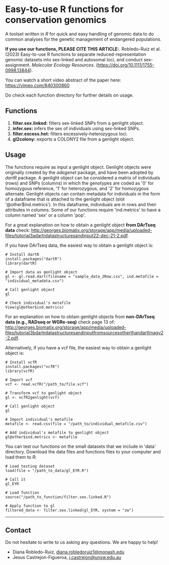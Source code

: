 # Easy-to-use R functions for conservation genomics

A toolset written in *R* for quick and easy handling of genomic data to do common analyses for the genetic management of endangered populations.

**If you use our functions, PLEASE CITE THIS ARTICLE:**. 
Robledo-Ruiz et al. (2023) Easy-to-use R functions to separate reduced-representation genomic datasets into sex-linked and autosomal loci, and conduct sex-assignment. _Molecular Ecology Resources_. (https://doi.org/10.1111/1755-0998.13844).

You can watch a short video abstract of the paper here: https://vimeo.com/840300860 

Do check each function directory for further details on usage.

## Functions

1. **filter.sex.linked:** filters sex-linked SNPs from a genlight object. 
2. **infer.sex:** infers the sex of individuals using sex-linked SNPs.
3. **filter.excess.het:** filters excessively-heterozygous loci.
4. **gl2colony:** exports a COLONY2 file from a genlight object.

## Usage

The functions require as input a genlight object. Genlight objects were originally created by the *adegenet* package, and have been adopted by *dartR* package. A genlight object can be considered a matrix of individuals (rows) and SNPs (columns) in which the genotypes are coded as '0' for homozygous reference, '1' for heterozygous, and '2' for homozygous alternate. Genlight objects can contain metadata for individuals in the form of a dataframe that is attached to the genlight object (slot '@other$ind.metrics'). In this dataframe, individuals are in rows and their attributes in columns. Some of our functions require 'ind.metrics' to have a column named 'sex' or a column 'pop'. 

For a great explanation on how to obtain a genlight object **from DArTseq data** check: http://georges.biomatix.org/storage/app/media/uploaded-files/tutorial3adartrdatastructuresandinput22-dec-21-2.pdf. 

If you have DArTseq data, the easiest way to obtain a genlight object is:
```
# Install dartR
install.packages("dartR")
library(dartR)

# Import data as genlight object
gl <- gl.read.dart(filename = "sample_data_2Row.csv", ind.metafile = "individual_metadata.csv")

# Call genlight object
gl

# Check individual's metafile
View(gl@other$ind.metrics)
```

For an explanation on how to obtain genlight objects from **non-DArTseq data (e.g., RADseq or WGRe-seq)** check page 13 of: http://georges.biomatix.org/storage/app/media/uploaded-files/tutorial3bdartrdatastructuresandinputfromsourcesotherthandartlmagv2-2.pdf. 

Alternatively, if you have a vcf file, the easiest way to obtain a genlight object is:
```
# Install vcfR
install.packages("vcfR")
library(vcfR)

# Import vcf
vcf <- read.vcfR("/path_to/file.vcf")

# Transform vcf to genlight object
gl <- vcfR2genlight(vcf)

# Call genlight object
gl

# Import individual's metafile
metafile <- read.csv(file = "/path_to/individual_metafile.csv")

# Add individual's metafile to genlight object
gl@other$ind.metrics <- metafile
```



You can test our functions on the small datasets that we include in 'data' directory. Download the data files and functions files to your computer and load them to *R*:
```
# Load testing dataset
load(file = "/path_to_data/gl_EYR.R")

# Call it
gl_EYR

# Load function
source("/path_to_function/filter.sex.linked.R")

# Apply function to gl
filtered_data <- filter.sex.linked(gl_EYR, system = "zw")
```

---------------------------------------------------------------------------
## Contact
Do not hesitate to write to us asking any questions. We are happy to help!
- Diana Robledo-Ruiz, diana.robledoruiz1@monash.edu
- Jesus Castrejon-Figueroa, j.castrejon@unsw.edu.au
